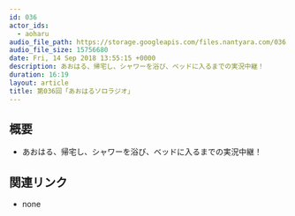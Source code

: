 ```yaml
---
id: 036
actor_ids:
  - aoharu
audio_file_path: https://storage.googleapis.com/files.nantyara.com/036.mp3
audio_file_size: 15756680
date: Fri, 14 Sep 2018 13:55:15 +0000
description: あおはる、帰宅し、シャワーを浴び、ベッドに入るまでの実況中継！
duration: 16:19
layout: article
title: 第036回「あおはるソロラジオ」
---
```

## 概要

* あおはる、帰宅し、シャワーを浴び、ベッドに入るまでの実況中継！

## 関連リンク

* none
